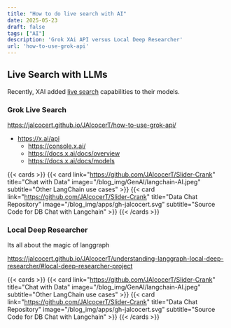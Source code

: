 ```yaml
---
title: "How to do live search with AI"
date: 2025-05-23
draft: false
tags: ["AI"]
description: 'Grok XAi API versus Local Deep Researcher'
url: 'how-to-use-grok-api'
---
```



## Live Search with LLMs

Recently, XAI added [live search](https://docs.x.ai/docs/guides/live-search) capabilities to their models.


### Grok Live Search

https://jalcocert.github.io/JAlcocerT/how-to-use-grok-api/

* https://x.ai/api
    * https://console.x.ai/
    * https://docs.x.ai/docs/overview
    * https://docs.x.ai/docs/models

{{< cards >}}
  {{< card link="https://github.com/JAlcocerT/Slider-Crank" title="Chat with Data" image="/blog_img/GenAI/langchain-AI.jpeg" subtitle="Other LangChain use cases" >}}
  {{< card link="https://github.com/JAlcocerT/Slider-Crank" title="Data Chat Repository" image="/blog_img/apps/gh-jalcocert.svg" subtitle="Source Code for DB Chat with Langchain" >}}
{{< /cards >}}

### Local Deep Researcher

Its all about the magic of langgraph

https://jalcocert.github.io/JAlcocerT/understanding-langgraph-local-deep-researcher/#local-deep-researcher-project

{{< cards >}}
  {{< card link="https://github.com/JAlcocerT/Slider-Crank" title="Chat with Data" image="/blog_img/GenAI/langchain-AI.jpeg" subtitle="Other LangChain use cases" >}}
  {{< card link="https://github.com/JAlcocerT/Slider-Crank" title="Data Chat Repository" image="/blog_img/apps/gh-jalcocert.svg" subtitle="Source Code for DB Chat with Langchain" >}}
{{< /cards >}}